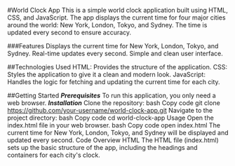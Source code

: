 #World Clock App
This is a simple world clock application built using HTML, CSS, and JavaScript. The app displays the current time for four major cities around the world: New York, London, Tokyo, and Sydney. The time is updated every second to ensure accuracy.

###Features
Displays the current time for New York, London, Tokyo, and Sydney.
Real-time updates every second.
Simple and clean user interface.

##Technologies Used
HTML: Provides the structure of the application.
CSS: Styles the application to give it a clean and modern look.
JavaScript: Handles the logic for fetching and updating the current time for each city.

##Getting Started
***Prerequisites***
To run this application, you only need a web browser.
***Installation***
Clone the repository:
bash
Copy code
git clone https://github.com/your-username/world-clock-app.git
Navigate to the project directory:
bash
Copy code
cd world-clock-app
Usage
Open the index.html file in your web browser.
bash
Copy code
open index.html
The current time for New York, London, Tokyo, and Sydney will be displayed and updated every second.
Code Overview
HTML
The HTML file (index.html) sets up the basic structure of the app, including the headings and containers for each city's clock.
